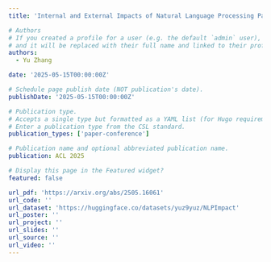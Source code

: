 ```yaml
---
title: 'Internal and External Impacts of Natural Language Processing Papers'

# Authors
# If you created a profile for a user (e.g. the default `admin` user), write the username (folder name) here
# and it will be replaced with their full name and linked to their profile.
authors:
  - Yu Zhang

date: '2025-05-15T00:00:00Z'

# Schedule page publish date (NOT publication's date).
publishDate: '2025-05-15T00:00:00Z'

# Publication type.
# Accepts a single type but formatted as a YAML list (for Hugo requirements).
# Enter a publication type from the CSL standard.
publication_types: ['paper-conference']

# Publication name and optional abbreviated publication name.
publication: ACL 2025

# Display this page in the Featured widget?
featured: false

url_pdf: 'https://arxiv.org/abs/2505.16061'
url_code: ''
url_dataset: 'https://huggingface.co/datasets/yuz9yuz/NLPImpact'
url_poster: ''
url_project: ''
url_slides: ''
url_source: ''
url_video: ''
---
```

